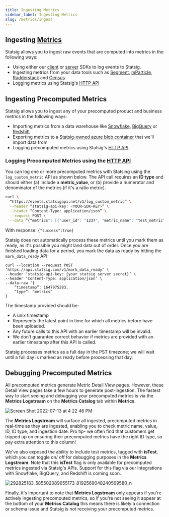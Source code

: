 ```yaml
---
title: Ingesting Metrics
sidebar_label: Ingesting Metrics
slug: /metrics/ingest
---
```

## Ingesting [Metrics](https://docs.statsig.com/metrics)

Statsig allows you to ingest raw events that are computed into metrics in the following ways:

- Using either our [client](https://docs.statsig.com/client/introduction) or [server](https://docs.statsig.com/server/introduction) SDKs to log events to Statsig.
- Ingesting metrics from your data tools such as [Segment](https://docs.statsig.com/integrations/data-connectors/segment), [mParticle](https://docs.statsig.com/integrations/data-connectors/mparticle), [Rudderstack](https://docs.statsig.com/integrations/data-connectors/rudderstack) and [Census](https://docs.statsig.com/integrations/data-connectors/census)
-  Logging metrics using Statsig's [HTTP API](https://docs.statsig.com/http-api)

## Ingesting Precomputed Metrics

Statsig allows you to ingest any of your precomputed product and business metrics in the following ways:

- Importing metrics from a data warehouse like [Snowflake](https://docs.statsig.com/integrations/data-imports/snowflake), [BigQuery](https://docs.statsig.com/integrations/data-imports/bigquery) or [Redshift](https://docs.statsig.com/integrations/data-imports/redshift)
- Exporting metrics to a [Statsig-owned azure blob container](https://docs.statsig.com/integrations/data-imports/azure_upload) that we'll import data from
-  Logging precomputed metrics using Statsig's [HTTP API](https://docs.statsig.com/http-api)

### Logging Precomputed Metrics using the [HTTP API](https://docs.statsig.com/http-api)

You can log one or more precomputed metrics with Statsing using the `log_custom_metric` API as shown below. The API call requires an **ID type** and should either (a) include a **metric_value**, or (b) provide a numerator and denominator of the metrics (if it's a ratio metric).

```bash
curl \
  “https://events.statsigapi.net/v1/log_custom_metric” \
  --header “statsig-api-key: <YOUR-SDK-KEY>” \
  --header “Content-Type: application/json” \
  --request POST \
  --data “{“metrics": [{"user_id": "1237", "metric_name": "test_metric", "id_type": "user_id", "metric_value": 90}, {"user_id": "4568", "metric_name": "ratio", "id_type": "stable_id", "numerator": 3, "denominator": 15}]}”
```

With response:
`{"success":true}`

Statsig does not automatically process these metrics until you mark them as ready, as it's possible you might land data out of order. Once you are finished loading data for a period, you mark the data as ready by hitting the `mark_data_ready` API:

```
curl --location --request POST ‘https://api.statsig.com/v1/mark_data_ready’ \
--header ‘statsig-api-key: {your statsig server secret}’ \
--header ‘Content-Type: application/json’ \
--data-raw ‘{
    “timestamp”: 1647975283,
    “type”: “metrics”
}
```

The timestamp provided should be:

- A unix timestamp
- Represents the latest point in time for which all metrics before have been uploaded.
- Any future calls to this API with an earlier timestamp will be invalid.
- We don’t guarantee correct behavior if metrics are provided with an earlier timestamp after this API is called.

Statsig processes metrics as a full day in the PST timezone; we will wait until a full day is marked as ready before processing that day.

## Debugging Precomputed Metrics 

All precomputed metrics generate Metric Detail View pages. However, these Detail View pages take a few hours to generate post-ingestion. The fastest way to start seeing and debugging your precomputed metrics is via the **Metrics Logstream** on the **Metrics Catalog** tab within **Metrics**. 

![Screen Shot 2022-07-13 at 4 22 46 PM](https://user-images.githubusercontent.com/101903926/178854882-730ef0d5-8eb2-4344-88ab-33111301e712.png)

The **Metrics Logstream** will surface all ingested, precomputed metrics in real-time as they are ingested, enabling you to check metric name, value, ID, ID type, and ingestion date. Pro tip- we often find that customers get tripped up on ensuring their precomputed metrics have the right ID type, so pay extra attention to this column! 

We've also exposed the ability to include test metrics, tagged with **isTest**, which you can toggle on/ off for debugging purposes in the **Metrics Logstream**. Note that this **isTest** flag is only available for precomputed metrics ingested via Statsig's APIs. Support for this flag via our integrations with Snowflake, BigQuery, and Redshift is coming soon.  

![292825183_585502089655173_8192569048240569580_n](https://user-images.githubusercontent.com/101903926/179048336-ebdde45b-17e7-47ad-bb81-01f8f032b978.png)

Finally, it's important to note that **Metrics Logstream** only appears if you're actively ingesting precomputed metrics, so if you're not seeing it appear at the bottom of your **Metrics Catalog** this means there is likely a connection or schema issue and Statsig is not receiving your precomputed metrics. 
